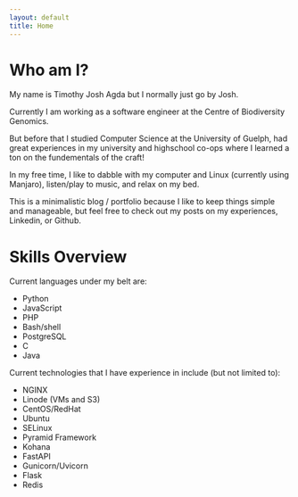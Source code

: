 ```yaml
---
layout: default
title: Home
---
```


# Who am I?

My name is Timothy Josh Agda but I normally just go by Josh. 

Currently I am working as a software engineer at the Centre of Biodiversity Genomics. 

But before that I studied Computer Science at the University of Guelph, had great experiences in my university and highschool co-ops where I learned a ton on the fundementals of the craft! 

In my free time, I like to dabble with my computer and Linux (currently using Manjaro), listen/play to music, and relax on my bed.

This is a minimalistic blog / portfolio because I like to keep things simple and manageable, but feel free to check out my posts on my experiences, Linkedin, or Github.

# Skills Overview

Current languages under my belt are:

* Python
* JavaScript
* PHP
* Bash/shell
* PostgreSQL
* C
* Java

Current technologies that I have experience in include (but not limited to):

* NGINX
* Linode (VMs and S3)
* CentOS/RedHat
* Ubuntu
* SELinux
* Pyramid Framework
* Kohana
* FastAPI
* Gunicorn/Uvicorn
* Flask
* Redis
